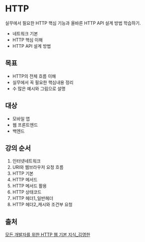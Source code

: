 # HTTP

실무에서 필요한 HTTP 핵심 기능과 올바른 HTTP API 설계 방법 학습하기.

- 네트워크 기본
- HTTP 핵심 이해
- HTTP API 설계 방법

## 목표

- HTTP의 전체 흐름 이해
- 실무에서 꼭 필요한 핵심내용 정리
- 수 많은 예시와 그림으로 설명

## 대상

- 모바일 앱
- 웹 프론트엔드
- 백엔드

## 강의 순서

1. 인터넷네트워크
2. URI와 웹브라우저 요청 흐름
3. HTTP 기본
4. HTTP 메서드
5. HTTP 메서드 활용
6. HTTP 상태코드
7. HTTP 헤더1_일반헤더
8. HTTP 헤더2_캐시와 조건부 요청


## 출처

[모든 개발자를 위한 HTTP 웹 기본 지식_김영한](https://www.inflearn.com/course/http-%EC%9B%B9-%EB%84%A4%ED%8A%B8%EC%9B%8C%ED%81%AC#)

